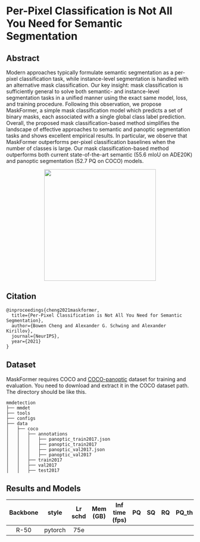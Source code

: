 # Per-Pixel Classification is Not All You Need for Semantic Segmentation

## Abstract

Modern approaches typically formulate semantic segmentation as a per-pixel classification
task, while instance-level segmentation is handled with an alternative mask
classification. Our key insight: mask classification is sufficiently general to solve
both semantic- and instance-level segmentation tasks in a unified manner using
the exact same model, loss, and training procedure. Following this observation,
we propose MaskFormer, a simple mask classification model which predicts a
set of binary masks, each associated with a single global class label prediction.
Overall, the proposed mask classification-based method simplifies the landscape
of effective approaches to semantic and panoptic segmentation tasks and shows
excellent empirical results. In particular, we observe that MaskFormer outperforms
per-pixel classification baselines when the number of classes is large. Our mask
classification-based method outperforms both current state-of-the-art semantic
(55.6 mIoU on ADE20K) and panoptic segmentation (52.7 PQ on COCO) models.

<div align=center>
<img src="https://camo.githubusercontent.com/29fb22298d506ce176caad3006a7b05ef2603ca12cece6c788b7e73c046e8bc9/68747470733a2f2f626f77656e63303232312e6769746875622e696f2f696d616765732f6d61736b666f726d65722e706e67" height="300"/>
</div>

## Citation

```
@inproceedings{cheng2021maskformer,
  title={Per-Pixel Classification is Not All You Need for Semantic Segmentation},
  author={Bowen Cheng and Alexander G. Schwing and Alexander Kirillov},
  journal={NeurIPS},
  year={2021}
}
```

## Dataset

MaskFormer requires COCO and [COCO-panoptic](http://images.cocodataset.org/annotations/panoptic_annotations_trainval2017.zip) dataset for training and evaluation. You need to download and extract it in the COCO dataset path.
The directory should be like this.

```none
mmdetection
├── mmdet
├── tools
├── configs
├── data
│   ├── coco
│   │   ├── annotations
│   │   │   ├── panoptic_train2017.json
│   │   │   ├── panoptic_train2017
│   │   │   ├── panoptic_val2017.json
│   │   │   ├── panoptic_val2017
│   │   ├── train2017
│   │   ├── val2017
│   │   ├── test2017
```

## Results and Models

| Backbone |  style  | Lr schd | Mem (GB) | Inf time (fps) | PQ | SQ | RQ | PQ_th | SQ_th | RQ_th | PQ_st | SQ_st | RQ_st |                                                         Config                                                         |         Download         |
| :------: | :-----: | :-----: | :------: | :------------: | :-: | :-: | :-: | :---: | :---: | :---: | :---: | :---: | :---: | :---------------------------------------------------------------------------------------------------------------------: | :----------------------: |
| R-50 | pytorch |    75e    |          |                |    |    |    |      |      |      |      |      |      | [config](https://github.com/open-mmlab/mmdetection/tree/master/configs/maskformer/maskformer_r50_mstrain_16x1_75e_coco.py) |  |
